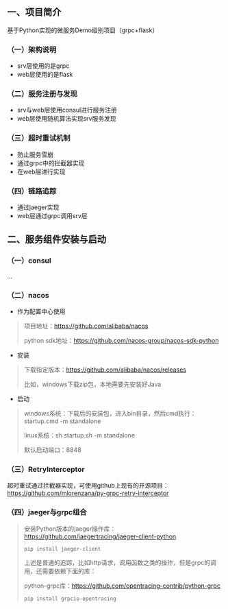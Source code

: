##  一、项目简介

基于Python实现的微服务Demo级别项目（grpc+flask）

### （一）架构说明

- srv层使用的是grpc
- web层使用的是flask

### （二）服务注册与发现

- srv与web层使用consul进行服务注册
- web层使用随机算法实现srv服务发现

### （三）超时重试机制

- 防止服务雪崩
- 通过grpc中的拦截器实现
- 在web层进行实现

### （四）链路追踪

- 通过jaeger实现
- web层通过grpc调用srv层

## 二、服务组件安装与启动

### （一）consul

...

### （二）nacos

- 作为配置中心使用

> 项目地址：https://github.com/alibaba/nacos
>
> python sdk地址：https://github.com/nacos-group/nacos-sdk-python

- 安装

> 下载指定版本：https://github.com/alibaba/nacos/releases
>
> 比如，windows下载zip包，本地需要先安装好Java

- 启动

> windows系统：下载后的安装包，进入bin目录，然后cmd执行：startup.cmd -m standalone
>
> linux系统：sh startup.sh -m standalone
>
> 默认启动端口：8848

### （三）RetryInterceptor

超时重试通过拦截器实现，可使用github上现有的开源项目：https://github.com/mlorenzana/py-grpc-retry-interceptor

### （四）jaeger与grpc组合

> 安装Python版本的jaeger操作库：https://github.com/jaegertracing/jaeger-client-python
>
> ```powershell
> pip install jaeger-client
> ```
>
> 上述是普通的追踪，比如http请求，调用函数之类的操作，但是grpc的调用，还需要依赖下面的库：
>
> python-grpc库：https://github.com/opentracing-contrib/python-grpc
>
> ```powershell
> pip install grpcio-opentracing
> ```
>
>

